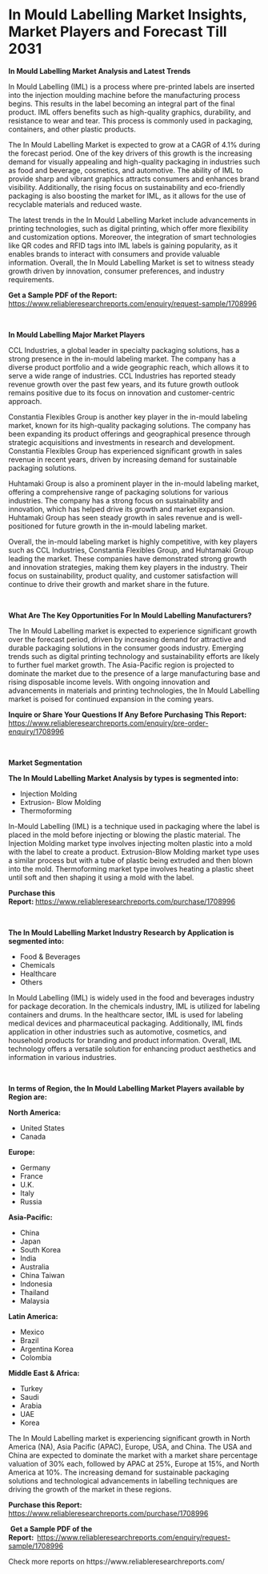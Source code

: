 <p><h1>In Mould Labelling Market Insights, Market Players and Forecast Till 2031</h1></p><p><strong>In Mould Labelling Market Analysis and Latest Trends</strong></p>
<p><p>In Mould Labelling (IML) is a process where pre-printed labels are inserted into the injection moulding machine before the manufacturing process begins. This results in the label becoming an integral part of the final product. IML offers benefits such as high-quality graphics, durability, and resistance to wear and tear. This process is commonly used in packaging, containers, and other plastic products.</p><p>The In Mould Labelling Market is expected to grow at a CAGR of 4.1% during the forecast period. One of the key drivers of this growth is the increasing demand for visually appealing and high-quality packaging in industries such as food and beverage, cosmetics, and automotive. The ability of IML to provide sharp and vibrant graphics attracts consumers and enhances brand visibility. Additionally, the rising focus on sustainability and eco-friendly packaging is also boosting the market for IML, as it allows for the use of recyclable materials and reduced waste.</p><p>The latest trends in the In Mould Labelling Market include advancements in printing technologies, such as digital printing, which offer more flexibility and customization options. Moreover, the integration of smart technologies like QR codes and RFID tags into IML labels is gaining popularity, as it enables brands to interact with consumers and provide valuable information. Overall, the In Mould Labelling Market is set to witness steady growth driven by innovation, consumer preferences, and industry requirements.</p></p>
<p><strong>Get a Sample PDF of the Report:&nbsp;</strong> <a href="https://www.reliableresearchreports.com/enquiry/request-sample/1708996">https://www.reliableresearchreports.com/enquiry/request-sample/1708996</a></p>
<p>&nbsp;</p>
<p><strong>In Mould Labelling Major Market Players</strong></p>
<p><p>CCL Industries, a global leader in specialty packaging solutions, has a strong presence in the in-mould labeling market. The company has a diverse product portfolio and a wide geographic reach, which allows it to serve a wide range of industries. CCL Industries has reported steady revenue growth over the past few years, and its future growth outlook remains positive due to its focus on innovation and customer-centric approach.</p><p>Constantia Flexibles Group is another key player in the in-mould labeling market, known for its high-quality packaging solutions. The company has been expanding its product offerings and geographical presence through strategic acquisitions and investments in research and development. Constantia Flexibles Group has experienced significant growth in sales revenue in recent years, driven by increasing demand for sustainable packaging solutions.</p><p>Huhtamaki Group is also a prominent player in the in-mould labeling market, offering a comprehensive range of packaging solutions for various industries. The company has a strong focus on sustainability and innovation, which has helped drive its growth and market expansion. Huhtamaki Group has seen steady growth in sales revenue and is well-positioned for future growth in the in-mould labeling market.</p><p>Overall, the in-mould labeling market is highly competitive, with key players such as CCL Industries, Constantia Flexibles Group, and Huhtamaki Group leading the market. These companies have demonstrated strong growth and innovation strategies, making them key players in the industry. Their focus on sustainability, product quality, and customer satisfaction will continue to drive their growth and market share in the future.</p></p>
<p>&nbsp;</p>
<p><strong>What Are The Key Opportunities For In Mould Labelling Manufacturers?</strong></p>
<p><p>The In Mould Labelling market is expected to experience significant growth over the forecast period, driven by increasing demand for attractive and durable packaging solutions in the consumer goods industry. Emerging trends such as digital printing technology and sustainability efforts are likely to further fuel market growth. The Asia-Pacific region is projected to dominate the market due to the presence of a large manufacturing base and rising disposable income levels. With ongoing innovation and advancements in materials and printing technologies, the In Mould Labelling market is poised for continued expansion in the coming years.</p></p>
<p><strong>Inquire or Share Your Questions If Any Before Purchasing This Report:</strong> <a href="https://www.reliableresearchreports.com/enquiry/pre-order-enquiry/1708996">https://www.reliableresearchreports.com/enquiry/pre-order-enquiry/1708996</a></p>
<p>&nbsp;</p>
<p><strong>Market Segmentation</strong></p>
<p><strong>The In Mould Labelling Market Analysis by types is segmented into:</strong></p>
<p><ul><li>Injection Molding</li><li>Extrusion- Blow Molding</li><li>Thermoforming</li></ul></p>
<p><p>In-Mould Labelling (IML) is a technique used in packaging where the label is placed in the mold before injecting or blowing the plastic material. The Injection Molding market type involves injecting molten plastic into a mold with the label to create a product. Extrusion-Blow Molding market type uses a similar process but with a tube of plastic being extruded and then blown into the mold. Thermoforming market type involves heating a plastic sheet until soft and then shaping it using a mold with the label.</p></p>
<p><strong>Purchase this Report:&nbsp;</strong><a href="https://www.reliableresearchreports.com/purchase/1708996">https://www.reliableresearchreports.com/purchase/1708996</a></p>
<p>&nbsp;</p>
<p><strong>The In Mould Labelling Market Industry Research by Application is segmented into:</strong></p>
<p><ul><li>Food & Beverages</li><li>Chemicals</li><li>Healthcare</li><li>Others</li></ul></p>
<p><p>In Mould Labelling (IML) is widely used in the food and beverages industry for package decoration. In the chemicals industry, IML is utilized for labeling containers and drums. In the healthcare sector, IML is used for labeling medical devices and pharmaceutical packaging. Additionally, IML finds application in other industries such as automotive, cosmetics, and household products for branding and product information. Overall, IML technology offers a versatile solution for enhancing product aesthetics and information in various industries.</p></p>
<p>&nbsp;</p>
<p><strong>In terms of Region, the In Mould Labelling Market Players available by Region are:</strong></p>
<p>
    <p> <strong> North America: </strong>
        <ul>
            <li>United States</li>
            <li>Canada</li>
        </ul>
        </p> 
    <p> <strong> Europe: </strong>
        <ul>
            <li>Germany</li>
            <li>France</li>
            <li>U.K.</li>
            <li>Italy</li>
            <li>Russia</li>
        </ul>
        </p> 
    <p> <strong> Asia-Pacific: </strong>
        <ul>
            <li>China</li>
            <li>Japan</li>
            <li>South Korea</li>
            <li>India</li>
            <li>Australia</li>
            <li>China Taiwan</li>
            <li>Indonesia</li>
            <li>Thailand</li>
            <li>Malaysia</li>
        </ul>
        </p> 
    <p> <strong> Latin America: </strong>
        <ul>
            <li>Mexico</li>
            <li>Brazil</li>
            <li>Argentina Korea</li>
            <li>Colombia</li>
        </ul>
        </p> 
    <p> <strong> Middle East & Africa: </strong>
        <ul>
            <li>Turkey</li>
            <li>Saudi</li>
            <li>Arabia</li>
            <li>UAE</li>
            <li>Korea</li>
        </ul>
    </p>
    </p>
<p><p>The In Mould Labelling market is experiencing significant growth in North America (NA), Asia Pacific (APAC), Europe, USA, and China. The USA and China are expected to dominate the market with a market share percentage valuation of 30% each, followed by APAC at 25%, Europe at 15%, and North America at 10%. The increasing demand for sustainable packaging solutions and technological advancements in labelling techniques are driving the growth of the market in these regions.</p></p>
<p><strong>Purchase this Report: </strong><a href="https://www.reliableresearchreports.com/purchase/1708996">https://www.reliableresearchreports.com/purchase/1708996</a></p>
<p>&nbsp;<strong>Get a Sample PDF of the Report:&nbsp;&nbsp;</strong><a href="https://www.reliableresearchreports.com/enquiry/request-sample/1708996">https://www.reliableresearchreports.com/enquiry/request-sample/1708996</a></p>
<p><strong></strong></p>
<p>Check more reports on https://www.reliableresearchreports.com/</p>